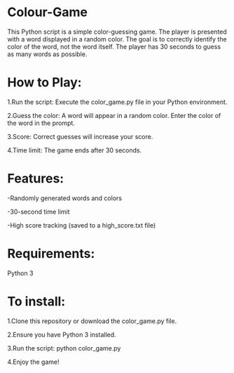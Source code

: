 # Colour-Game
This Python script is a simple color-guessing game. The player is presented with a word displayed in a random color. The goal is to correctly identify the color of the word, not the word itself. The player has 30 seconds to guess as many words as possible.

# How to Play:


1.Run the script: Execute the color_game.py file in your Python environment.


2.Guess the color: A word will appear in a random color. Enter the color of the word in the prompt.


3.Score: Correct guesses will increase your score.


4.Time limit: The game ends after 30 seconds.

# Features:


-Randomly generated words and colors

-30-second time limit

-High score tracking (saved to a high_score.txt file)

# Requirements:

Python 3

# To install:

1.Clone this repository or download the color_game.py file.

2.Ensure you have Python 3 installed.

3.Run the script: python color_game.py

4.Enjoy the game!
